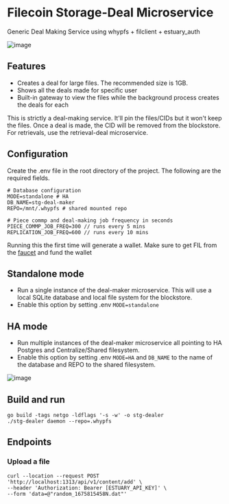 # Filecoin Storage-Deal Microservice
Generic Deal Making Service using whypfs + filclient + estuary_auth

![image](https://user-images.githubusercontent.com/4479171/217404677-7fca404c-a89a-48b4-bc83-3f223dd6508d.png)


## Features
- Creates a deal for large files. The recommended size is 1GB. 
- Shows all the deals made for specific user
- Built-in gateway to view the files while the background process creates the deals for each

This is strictly a deal-making service. It'll pin the files/CIDs but it won't keep the files. Once a deal is made, the CID will be removed from the blockstore. For retrievals, use the retrieval-deal microservice.

## Configuration

Create the .env file in the root directory of the project. The following are the required fields.
```
# Database configuration
MODE=standalone # HA
DB_NAME=stg-deal-maker
REPO=/mnt/.whypfs # shared mounted repo

# Piece commp and deal-making job frequency in seconds
PIECE_COMMP_JOB_FREQ=300 // runs every 5 mins
REPLICATION_JOB_FREQ=600 // runs every 10 mins
```

Running this the first time will generate a wallet. Make sure to get FIL from the [faucet](https://verify.glif.io/) and fund the wallet

## Standalone mode
- Run a single instance of the deal-maker microservice. This will use a local SQLite database and local file system for the blockstore.
- Enable this option by setting .env `MODE=standalone`

## HA mode
- Run multiple instances of the deal-maker microservice all pointing to HA Postgres and Centralize/Shared filesystem.
- Enable this option by setting .env `MODE=HA` and `DB_NAME` to the name of the database and REPO to the shared filesystem.

![image](https://user-images.githubusercontent.com/4479171/217404957-21fd15be-f0c8-4bd2-a5c6-a2770c5c1db1.png)


## Build and run
```
go build -tags netgo -ldflags '-s -w' -o stg-dealer
./stg-dealer daemon --repo=.whypfs
```

## Endpoints
### Upload a file
```
curl --location --request POST 'http://localhost:1313/api/v1/content/add' \
--header 'Authorization: Bearer [ESTUARY_API_KEY]' \
--form 'data=@"random_1675815458N.dat"'
```
